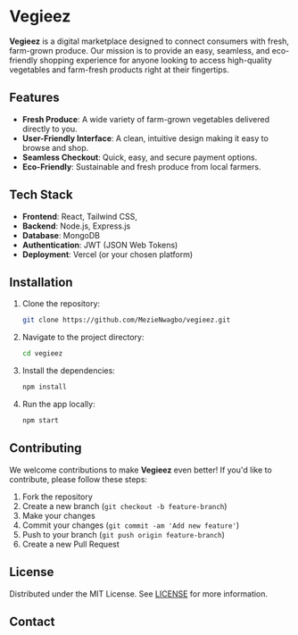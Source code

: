 # Vegieez

**Vegieez** is a digital marketplace designed to connect consumers with fresh, farm-grown produce. Our mission is to provide an easy, seamless, and eco-friendly shopping experience for anyone looking to access high-quality vegetables and farm-fresh products right at their fingertips.

## Features

- **Fresh Produce**: A wide variety of farm-grown vegetables delivered directly to you.
- **User-Friendly Interface**: A clean, intuitive design making it easy to browse and shop.
- **Seamless Checkout**: Quick, easy, and secure payment options.
- **Eco-Friendly**: Sustainable and fresh produce from local farmers.

## Tech Stack

- **Frontend**: React, Tailwind CSS,
- **Backend**: Node.js, Express.js
- **Database**: MongoDB
- **Authentication**: JWT (JSON Web Tokens)
- **Deployment**: Vercel (or your chosen platform)

## Installation

1. Clone the repository:

   ```bash
   git clone https://github.com/MezieNwagbo/vegieez.git
   ```

2. Navigate to the project directory:

   ```bash
   cd vegieez
   ```

3. Install the dependencies:

   ```bash
   npm install
   ```

4. Run the app locally:
   ```bash
   npm start
   ```

## Contributing

We welcome contributions to make **Vegieez** even better! If you'd like to contribute, please follow these steps:

1. Fork the repository
2. Create a new branch (`git checkout -b feature-branch`)
3. Make your changes
4. Commit your changes (`git commit -am 'Add new feature'`)
5. Push to your branch (`git push origin feature-branch`)
6. Create a new Pull Request

## License

Distributed under the MIT License. See [LICENSE](LICENSE) for more information.

## Contact
